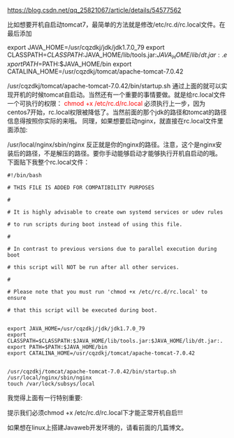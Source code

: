 https://blog.csdn.net/qq_25821067/article/details/54577562

比如想要开机自启动tomcat7，最简单的方法就是修改/etc/rc.d/rc.local文件。在最后添加


export JAVA_HOME=/usr/cqzdkj/jdk/jdk1.7.0_79
export CLASSPATH=$CLASSPATH:$JAVA_HOME/lib/tools.jar:$JAVA_HOME/lib/dt.jar:.
export PATH=$PATH:$JAVA_HOME/bin
export CATALINA_HOME=/usr/cqzdkj/tomcat/apache-tomcat-7.0.42




/usr/cqzdkj/tomcat/apache-tomcat-7.0.42/bin/startup.sh
通过上面的就可以实现开机的时候tomcat自启动。当然还有一个重要的事情要做。就是给rc.local文件一个可执行的权限：
<span style="color:#ff0000;">chmod +x /etc/rc.d/rc.local</span>
必须执行上一步，因为centos7开始，rc.local权限被降低了。当然前面的那个jdk的路径和tomcat的路径信息得按照你实际的来哦。
同理，如果想要启动nginx，就直接在rc.local文件里面添加:

/usr/local/nginx/sbin/nginx
反正就是你的nginx的路径。注意，这个是nginx安装后的路径，不是解压的路径。要你手动能够启动才能够执行开机自启动的哦。
下面贴下我整个rc.local文件：

```linux
#!/bin/bash

# THIS FILE IS ADDED FOR COMPATIBILITY PURPOSES

#

# It is highly advisable to create own systemd services or udev rules

# to run scripts during boot instead of using this file.

#

# In contrast to previous versions due to parallel execution during boot

# this script will NOT be run after all other services.

#

# Please note that you must run 'chmod +x /etc/rc.d/rc.local' to ensure

# that this script will be executed during boot.


export JAVA_HOME=/usr/cqzdkj/jdk/jdk1.7.0_79
export CLASSPATH=$CLASSPATH:$JAVA_HOME/lib/tools.jar:$JAVA_HOME/lib/dt.jar:.
export PATH=$PATH:$JAVA_HOME/bin
export CATALINA_HOME=/usr/cqzdkj/tomcat/apache-tomcat-7.0.42


/usr/cqzdkj/tomcat/apache-tomcat-7.0.42/bin/startup.sh
/usr/local/nginx/sbin/nginx
touch /var/lock/subsys/local		
```


我觉得上面有一行特别重要:

提示我们必须chmod +x /etc/rc.d/rc.local下才能正常开机自启!!!

如果想在linux上搭建Javaweb开发环境的，请看前面的几篇博文。
